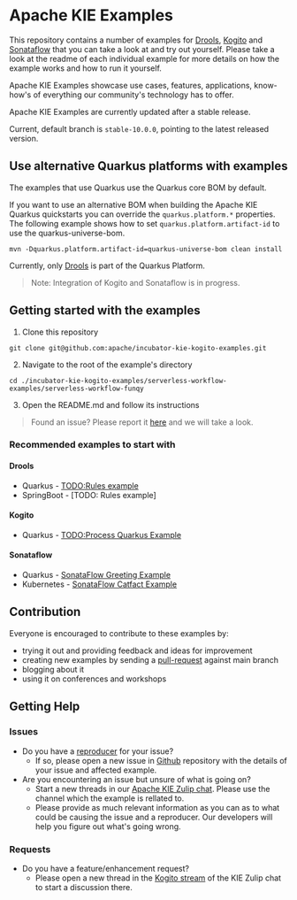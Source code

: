 # Apache KIE Examples

This repository contains a number of examples for [Drools](https://github.com/apache/incubator-kie-drools), [Kogito](https://github.com/apache/incubator-kie-kogito-runtimes) and [Sonataflow](https://sonataflow.org) that you can take a look at and try out yourself.  Please take a look at the readme of each individual example for more details on how the example works and how to run it yourself.

Apache KIE Examples showcase use cases, features, applications, know-how's of everything our community's technology has to offer.

Apache KIE Examples are currently updated after a stable release.

Current, default branch is `stable-10.0.0`, pointing to the latest released version.

## Use alternative Quarkus platforms with examples

The examples that use Quarkus use the Quarkus core BOM by default.

If you want to use an alternative BOM when building the Apache KIE Quarkus quickstarts you can override the `quarkus.platform.*` properties. The following example shows how to set `quarkus.platform.artifact-id` to use the quarkus-universe-bom.

```
mvn -Dquarkus.platform.artifact-id=quarkus-universe-bom clean install
```
Currently, only [Drools](https://github.com/apache/incubator-kie-drools) is part of the Quarkus Platform.
> Note: Integration of Kogito and Sonataflow is in progress.

## Getting started with the examples

1. Clone this repository
```
git clone git@github.com:apache/incubator-kie-kogito-examples.git
```
2. Navigate to the root of the example's directory
```
cd ./incubator-kie-kogito-examples/serverless-workflow-examples/serverless-workflow-funqy
```
3. Open the README.md and follow its instructions

> Found an issue? Please report it [here](https://github.com/apache/incubator-kie-kogito-examples/issues/new?template=bug_report.yml) and we will take a look.

### Recommended examples to start with

#### Drools

* Quarkus - [TODO:Rules example]()
* SpringBoot - [TODO: Rules example]

#### Kogito

* Quarkus - [TODO:Process Quarkus Example]()

#### Sonataflow

* Quarkus - [SonataFlow Greeting Example]()
* Kubernetes - [SonataFlow Catfact Example]()

## Contribution

Everyone is encouraged to contribute to these examples by:

* trying it out and providing feedback and ideas for improvement
* creating new examples by sending a [pull-request](https://github.com/apache/incubator-kie-kogito-examples/compare/main...main) against main branch
* blogging about it
* using it on conferences and workshops

## Getting Help
### Issues
- Do you have a [reproducer](https://stackoverflow.com/help/minimal-reproducible-example) for your issue?
  - If so, please open a new issue in [Github](https://github.com/apache/incubator-kie-kogito-examples/issues) repository with the details of your issue and affected example.
- Are you encountering an issue but unsure of what is going on?
  - Start a new threads in our [Apache KIE Zulip chat](https://kie.zulipchat.com/). Please use the channel which the example is rellated to.
  - Please provide as much relevant information as you can as to what could be causing the issue and a reproducer. Our developers will help you figure out what's going wrong.

### Requests
- Do you have a feature/enhancement request?
  - Please open a new thread in the [Kogito stream](https://kie.zulipchat.com/#narrow/stream/232676-kogito) of the KIE Zulip chat to start a discussion there.

